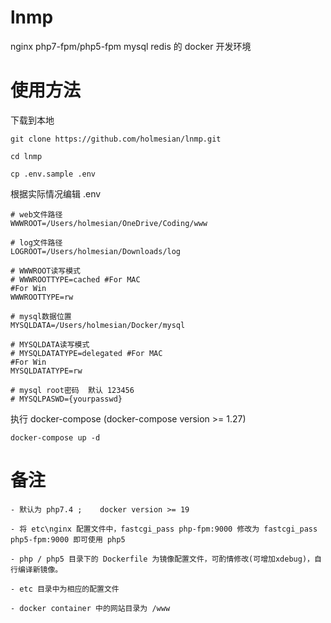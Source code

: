 # lnmp

nginx  php7-fpm/php5-fpm  mysql  redis 的 docker 开发环境

# 使用方法

下载到本地

    git clone https://github.com/holmesian/lnmp.git

    cd lnmp

    cp .env.sample .env

根据实际情况编辑 .env

    # web文件路径
    WWWROOT=/Users/holmesian/OneDrive/Coding/www

    # log文件路径
    LOGROOT=/Users/holmesian/Downloads/log

    # WWWROOT读写模式
    # WWWROOTTYPE=cached #For MAC
    #For Win
    WWWROOTTYPE=rw  

    # mysql数据位置
    MYSQLDATA=/Users/holmesian/Docker/mysql

    # MYSQLDATA读写模式
    # MYSQLDATATYPE=delegated #For MAC
    #For Win
    MYSQLDATATYPE=rw  

    # mysql root密码  默认 123456
    # MYSQLPASWD={yourpasswd}



执行 docker-compose  (docker-compose version >= 1.27)

    docker-compose up -d
    


# 备注

    - 默认为 php7.4 ;    docker version >= 19
    
    - 将 etc\nginx 配置文件中，fastcgi_pass php-fpm:9000 修改为 fastcgi_pass php5-fpm:9000 即可使用 php5
    
    - php / php5 目录下的 Dockerfile 为镜像配置文件，可酌情修改(可增加xdebug)，自行编译新镜像。
    
    - etc 目录中为相应的配置文件 
    
    - docker container 中的网站目录为 /www 

